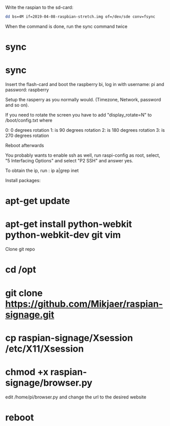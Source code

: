 Write the raspian to the sd-card:
```bash
dd bs=4M if=2019-04-08-raspbian-stretch.img of=/dev/sde conv=fsync
```
When the command is done, run the sync command twice

# sync
# sync

Insert the flash-card and boot the raspberry bi, log in with username: pi and password: raspberry

Setup the rasperry as you normally would. (Timezone, Network, password and so on).

If you need to rotate the screen you have to add "display_rotate=N" to /boot/config.txt where

0: 0 degrees rotation
1: is 90 degrees rotation
2: is 180 degrees rotation
3: is 270 degrees rotation

Reboot afterwards

You probably wants to enable ssh as well, run raspi-config as root, select, "5 Interfacing Options"
and select "P2 SSH" and answer yes. 

To obtain the ip, run : ip a|grep inet


Install packages: 
# apt-get update
# apt-get install python-webkit python-webkit-dev git vim

Clone git repo

# cd /opt
# git clone https://github.com/Mikjaer/raspian-signage.git
# cp raspian-signage/Xsession /etc/X11/Xsession
# chmod +x raspian-signage/browser.py

edit /home/pi/browser.py and change the url to the desired website

# reboot


